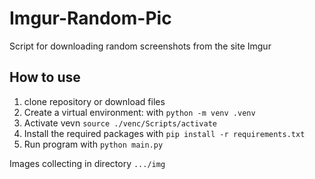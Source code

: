 # Imgur-Random-Pic
Script for downloading random screenshots from the site Imgur

## How to use

1. clone repository or download files
2. Create a virtual environment: with ```python -m venv .venv```
3. Activate vevn ```source ./venc/Scripts/activate```
4. Install the required packages with ```pip install -r requirements.txt```
5. Run program with ```python main.py```

Images collecting in directory ```.../img```
